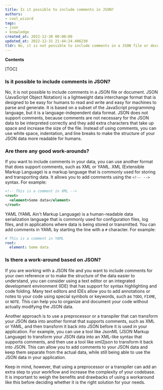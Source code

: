 ```yaml
---
title: Is it possible to include comments in JSON? 
authors:
- cool_wizard
tags:
- json
- knowledge
created_at: 2022-12-30 00:00:00
updated_at: 2022-12-31 21:44:24.406230
tldr: No, it is not possible to include comments in a JSON file or document. If you want to include comments in your data, you can use another format that does support comments, such as XML or YAML.
---
```


**Contents**

[TOC]

### Is it possible to include comments in JSON?

No, it is not possible to include comments in a JSON file or document. JSON (JavaScript Object Notation) is a lightweight data interchange format that is designed to be easy for humans to read and write and easy for machines to parse and generate. It is based on a subset of the JavaScript programming language, but it is a language-independent data format. JSON does not support comments, because comments are not necessary for the JSON data to be interpreted correctly and they add extra characters that take up space and increase the size of the file. Instead of using comments, you can use white space, indentation, and line breaks to make the structure of your JSON data more readable for humans.

### Are there any good work-arounds?

If you want to include comments in your data, you can use another format that does support comments, such as XML or YAML. XML (Extensible Markup Language) is a markup language that is commonly used for storing and transporting data. It allows you to add comments using the `<!-- -->` syntax. For example:

```XML
<!-- This is a comment in XML -->
<root>
  <element>Some data</element>
</root>
```

YAML (YAML Ain't Markup Language) is a human-readable data serialization language that is commonly used for configuration files, log files, and in applications where data is being stored or transmitted. You can add comments in YAML by starting the line with a `#` character. For example:

```YAML
# This is a comment in YAML
root:
  element: Some data
```

### Is there a work-around based on JSON?

If you are working with a JSON file and you want to include comments for your own reference or to make the structure of the data easier to understand, you can consider using a text editor or an integrated development environment (IDE) that has support for syntax highlighting and code folding. Many text editors and IDEs allow you to add annotations or notes to your code using special symbols or keywords, such as `TODO`, `FIXME`, or `NOTE`. This can help you to organize and document your code without actually modifying the JSON data.

Another approach is to use a preprocessor or a transpiler that can transform your JSON data into another format that supports comments, such as XML or YAML, and then transform it back into JSON before it is used in your application. For example, you can use a tool like JsonML (JSON Markup Language) to transform your JSON data into an XML-like syntax that supports comments, and then use a tool like xml2json to transform it back into JSON. This can allow you to add comments to your JSON data and keep them separate from the actual data, while still being able to use the JSON data in your application.

Keep in mind, however, that using a preprocessor or a transpiler can add an extra step to your workflow and increase the complexity of your codebase. It is important to weigh the benefits and drawbacks of using a workaround like this before deciding whether it is the right solution for your needs.
